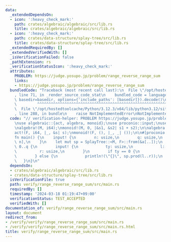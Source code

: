 ```yaml
---
data:
  _extendedDependsOn:
  - icon: ':heavy_check_mark:'
    path: crates/algebraic/algebraic/src/lib.rs
    title: crates/algebraic/algebraic/src/lib.rs
  - icon: ':heavy_check_mark:'
    path: crates/data-structure/splay-tree/src/lib.rs
    title: crates/data-structure/splay-tree/src/lib.rs
  _extendedRequiredBy: []
  _extendedVerifiedWith: []
  _isVerificationFailed: false
  _pathExtension: rs
  _verificationStatusIcon: ':heavy_check_mark:'
  attributes:
    PROBLEM: https://judge.yosupo.jp/problem/range_reverse_range_sum
    links:
    - https://judge.yosupo.jp/problem/range_reverse_range_sum
  bundledCode: "Traceback (most recent call last):\n  File \"/opt/hostedtoolcache/Python/3.12.3/x64/lib/python3.12/site-packages/onlinejudge_verify/documentation/build.py\"\
    , line 71, in _render_source_code_stat\n    bundled_code = language.bundle(stat.path,\
    \ basedir=basedir, options={'include_paths': [basedir]}).decode()\n          \
    \         ^^^^^^^^^^^^^^^^^^^^^^^^^^^^^^^^^^^^^^^^^^^^^^^^^^^^^^^^^^^^^^^^^^^^^^^^^^^^^^^^^\n\
    \  File \"/opt/hostedtoolcache/Python/3.12.3/x64/lib/python3.12/site-packages/onlinejudge_verify/languages/rust.py\"\
    , line 288, in bundle\n    raise NotImplementedError\nNotImplementedError\n"
  code: "// verification-helper: PROBLEM https://judge.yosupo.jp/problem/range_reverse_range_sum\n\
    \nuse algebraic::{act, algebra, monoid};\nuse proconio::input;\nuse splay_tree::SplayTree;\n\
    \nalgebra!(M, i64);\nmonoid!(M, 0, |&s1, &s2| s1 + s2);\n\nalgebra!(F, ());\n\
    act!(F, i64, |_, &s| s);\nmonoid!(F, (), |_, _| ());\n\n#[proconio::fastout]\n\
    fn main() {\n    input! {\n        n: usize,\n        q: usize,\n        a: [i64;\
    \ n],\n    }\n    let mut sp = SplayTree::<M, F>::from(&a[..]);\n    for _ in\
    \ 0..q {\n        input! {\n            ty: usize,\n            l: usize,\n  \
    \          r: usize,\n        }\n        if ty == 0 {\n            sp.reverse(l..r);\n\
    \        } else {\n            println!(\"{}\", sp.prod(l..r));\n        }\n \
    \   }\n}\n"
  dependsOn:
  - crates/algebraic/algebraic/src/lib.rs
  - crates/data-structure/splay-tree/src/lib.rs
  isVerificationFile: true
  path: verify/range_reverse_range_sum/src/main.rs
  requiredBy: []
  timestamp: '2024-03-18 01:19:47+09:00'
  verificationStatus: TEST_ACCEPTED
  verifiedWith: []
documentation_of: verify/range_reverse_range_sum/src/main.rs
layout: document
redirect_from:
- /verify/verify/range_reverse_range_sum/src/main.rs
- /verify/verify/range_reverse_range_sum/src/main.rs.html
title: verify/range_reverse_range_sum/src/main.rs
---
```

